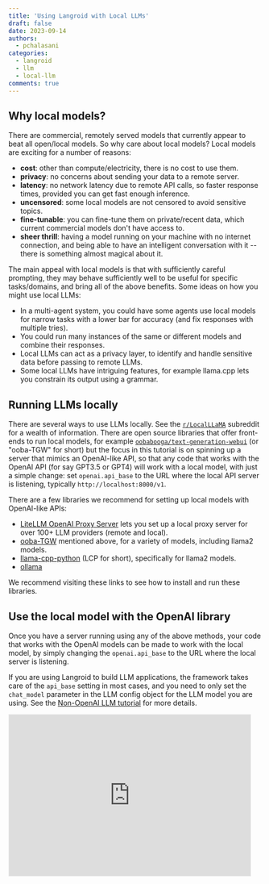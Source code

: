```yaml
---
title: 'Using Langroid with Local LLMs'
draft: false
date: 2023-09-14
authors: 
  - pchalasani
categories:
  - langroid
  - llm
  - local-llm
comments: true
---
```

## Why local models?
There are commercial, remotely served models that currently appear to beat all open/local
models. So why care about local models? Local models are exciting for a number of reasons:

<!-- more -->

- **cost**: other than compute/electricity, there is no cost to use them.
- **privacy**: no concerns about sending your data to a remote server.
- **latency**: no network latency due to remote API calls, so faster response times, provided you can get fast enough inference.
- **uncensored**: some local models are not censored to avoid sensitive topics.
- **fine-tunable**: you can fine-tune them on private/recent data, which current commercial models don't have access to.
- **sheer thrill**: having a model running on your machine with no internet connection,
  and being able to have an intelligent conversation with it -- there is something almost magical about it.

The main appeal with local models is that with sufficiently careful prompting,
they may behave sufficiently well to be useful for specific tasks/domains,
and bring all of the above benefits. Some ideas on how you might use local LLMs:

- In a multi-agent system, you could have some agents use local models for narrow 
  tasks with a lower bar for accuracy (and fix responses with multiple tries).
- You could run many instances of the same or different models and combine their responses.
- Local LLMs can act as a privacy layer, to identify and handle sensitive data before passing to remote LLMs.
- Some local LLMs have intriguing features, for example llama.cpp lets you 
  constrain its output using a grammar.

## Running LLMs locally

There are several ways to use LLMs locally. See the [`r/LocalLLaMA`](https://www.reddit.com/r/LocalLLaMA/comments/11o6o3f/how_to_install_llama_8bit_and_4bit/) subreddit for
a wealth of information. There are open source libraries that offer front-ends
to run local models, for example [`oobabooga/text-generation-webui`](https://github.com/oobabooga/text-generation-webui)
(or "ooba-TGW" for short) but the focus in this tutorial is on spinning up a
server that mimics an OpenAI-like API, so that any code that works with
the OpenAI API (for say GPT3.5 or GPT4) will work with a local model,
with just a simple change: set `openai.api_base` to the URL where the local API
server is listening, typically `http://localhost:8000/v1`.

There are a few libraries we recommend for setting up local models with OpenAI-like APIs:

- [LiteLLM OpenAI Proxy Server](https://docs.litellm.ai/docs/proxy_server) lets you set up a local 
  proxy server for over 100+ LLM providers (remote and local).
- [ooba-TGW](https://github.com/oobabooga/text-generation-webui) mentioned above, for a variety of models, including llama2 models.
- [llama-cpp-python](https://github.com/abetlen/llama-cpp-python) (LCP for short), specifically for llama2 models.
- [ollama](https://github.com/jmorganca/ollama)

We recommend visiting these links to see how to install and run these libraries.

## Use the local model with the OpenAI library

Once you have a server running using any of the above methods, 
your code that works with the OpenAI models can be made to work 
with the local model, by simply changing the `openai.api_base` to the 
URL where the local server is listening. 

If you are using Langroid to build LLM applications, the framework takes
care of the `api_base` setting in most cases, and you need to only set
the `chat_model` parameter in the LLM config object for the LLM model you are using.
See the [Non-OpenAI LLM tutorial](../../tutorials/non-openai-llms.md) for more details.



<iframe src="https://langroid.substack.com/embed" width="480" height="320" style="border:1px solid #EEE; background:white;" frameborder="0" scrolling="no"></iframe>




